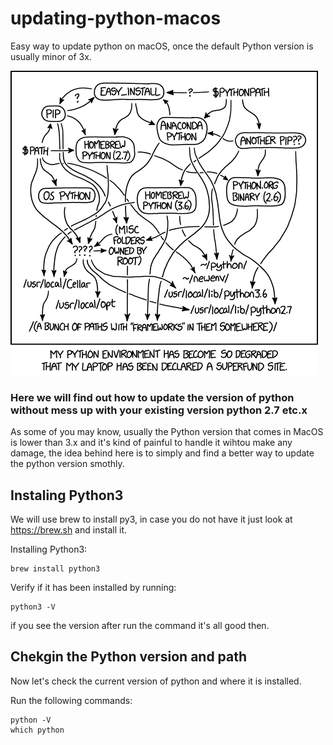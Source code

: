 # updating-python-macos
Easy way to update python on macOS, once the default Python version is usually minor of 3x.

![Python env](/python_environment.png)

### Here we will find out how to update the version of python without mess up with your existing version python 2.7 etc.x

As some of you may know, usually the Python version that comes in MacOS is lower than 3.x and it's kind of painful to handle it wihtou make any damage, the idea behind here is to simply and find a better way to update the python version smothly.

## Instaling Python3

We will use brew to install py3, in case you do not have it just look at https://brew.sh and install it.

Installing Python3:

```
brew install python3
```
Verify if it has been installed by running:

```
python3 -V
```

if you see the version after run the command it's all good then.

## Chekgin the Python version and path

Now let's check the current version of python and where it is installed.

Run the following commands:
```
python -V
which python
```


